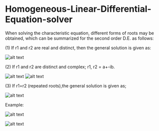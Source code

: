 # Homogeneous-Linear-Differential-Equation-solver
When solving the characteristic equation, different forms of roots may be
obtained, which can be summarized for the second order D.E. as follows: 

(1) If r1 and r2 are real and distinct, then the general solution is given as:


![alt text](https://i.imgur.com/uqFgCPh.jpg)

(2) If r1 and r2 are distinct and complex; r1, r2 = a+-ib.


![alt text](https://i.imgur.com/Mqmm3la.jpg)
![alt text](https://i.imgur.com/SQ8eCag.jpg)


(3) If r1=r2 (repeated roots),the general solution is given as;


![alt text](https://i.imgur.com/rbiG5pe.jpg)


Example:

![alt text](https://i.imgur.com/sKeLHOs.png)


![alt text](https://raw.githubusercontent.com/mg31415/Homogeneous-Linear-Differential-Equation-solver/master/Screenshot%20from%202019-07-21%2010-56-00.png)

